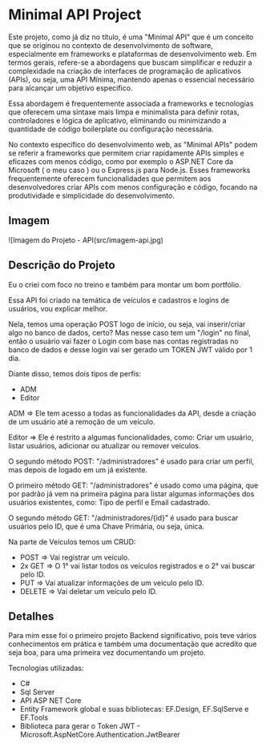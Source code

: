 # Minimal API Project

Este projeto, como já diz no título, é uma "Minimal API" que é um conceito que se originou no contexto de desenvolvimento de software, especialmente em frameworks e plataformas de desenvolvimento web. Em termos gerais, refere-se a abordagens que buscam simplificar e reduzir a complexidade na criação de interfaces de programação de aplicativos (APIs), ou seja, uma API Mínima, mantendo apenas o essencial necessário para alcançar um objetivo específico.

Essa abordagem é frequentemente associada a frameworks e tecnologias que oferecem uma sintaxe mais limpa e minimalista para definir rotas, controladores e lógica de aplicativo, eliminando ou minimizando a quantidade de código boilerplate ou configuração necessária.

No contexto específico do desenvolvimento web, as "Minimal APIs" podem se referir a frameworks que permitem criar rapidamente APIs simples e eficazes com menos código, como por exemplo o ASP.NET Core da Microsoft ( o meu caso ) ou o Express.js para Node.js. Esses frameworks frequentemente oferecem funcionalidades que permitem aos desenvolvedores criar APIs com menos configuração e código, focando na produtividade e simplicidade do desenvolvimento.

## Imagem

![Imagem do Projeto - API(src/imagem-api.jpg)


## Descrição do Projeto

Eu o criei com foco no treino e também para montar um bom portfólio.

Essa API foi criado na temática de veículos e cadastros e logins de usuários, vou explicar melhor.

Nela, temos uma operação POST logo de início, ou seja, vai inserir/criar algo no banco de dados, certo? Mas nesse caso tem um "/login" no final, então o usuário vai fazer o Login com base nas contas registradas no banco de dados e desse login vai ser gerado um TOKEN JWT válido por 1 dia.

Diante disso, temos dois tipos de perfis:
 - ADM
 - Editor

ADM => Ele tem acesso a todas as funcionalidades da API, desde a criação de um usuário até a remoção de um veículo.

Editor => Ele é restrito a algumas funcionalidades, como: Criar um usuário, listar usuários, adicionar ou atualizar ou remover veículos.

O segundo método POST: "/administradores" é usado para criar um perfil, mas depois de logado em um já existente.

O primeiro método GET: "/administradores" é usado como uma página, que por padrão já vem na primeira página para listar algumas informações dos usuários existentes, como: Tipo de perfil e Email cadastrado.

O segundo método GET: "/administradores/{id}" é usado para buscar usuários pelo ID, que é uma Chave Primária, ou seja, única.

Na parte de Veículos temos um CRUD:

 - POST => Vai registrar um veículo.
 - 2x GET => O 1° vai listar todos os veículos registrados e o 2° vai buscar pelo ID.
 - PUT => Vai atualizar informações de um veículo pelo ID.
 - DELETE => Vai deletar um veículo pelo ID.

 ## Detalhes

 Para mim esse foi o primeiro projeto Backend significativo, pois teve vários conhecimentos em prática e também uma documentação que acredito que seja boa, para uma primeira vez documentando um projeto.

Tecnologias utilizadas:
 - C#
 - Sql Server
 - API ASP NET Core
 - Entity Framework global e suas bibliotecas: EF.Design, EF.SqlServe e EF.Tools
 - Biblioteca para gerar o Token JWT - Microsoft.AspNetCore.Authentication.JwtBearer